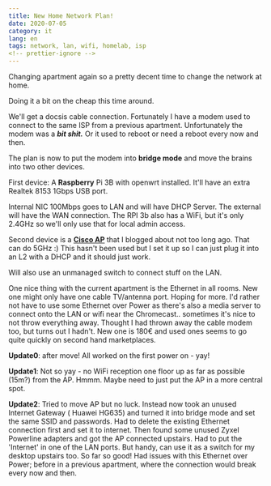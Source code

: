 ```yaml
---
title: New Home Network Plan!
date: 2020-07-05
category: it
lang: en
tags: network, lan, wifi, homelab, isp
<!-- prettier-ignore -->
---
```


Changing apartment again so a pretty decent time to change the network at home.

Doing it a bit on the cheap this time around.

We'll get a docsis cable connection. Fortunately I have a modem used to connect
to the same ISP from a previous apartment. Unfortunately the modem was a **_bit
shit._** Or it used to reboot or need a reboot every now and then.

The plan is now to put the modem into **bridge mode** and move the brains into
two other devices.

First device: A **Raspberry** Pi 3B with openwrt installed. It'll have an extra
Realtek 8153 1Gbps USB port.

Internal NIC 100Mbps goes to LAN and will have DHCP Server. The external will
have the WAN connection. The RPI 3b also has a WiFi, but it's only 2.4GHz so
we'll only use that for local admin access.

Second device is a
**[Cisco AP](https://www.guldmyr.com/air-lap1142n-e-k9-to-autonomous-mode-adventure/)**
that I blogged about not too long ago. That can do 5GHz :) This hasn't been used
but I set it up so I can just plug it into an L2 with a DHCP and it should just
work.

Will also use an unmanaged switch to connect stuff on the LAN.

One nice thing with the current apartment is the Ethernet in all rooms. New one
might only have one cable TV/antenna port. Hoping for more. I'd rather not have
to use some Ethernet over Power as there's also a media server to connect onto
the LAN or wifi near the Chromecast.. sometimes it's nice to not throw
everything away. Thought I had thrown away the cable modem too, but turns out I
hadn't. New one is 180€ and used ones seems to go quite quickly on second hand
marketplaces.

**Update0**: after move! All worked on the first power on - yay!

**Update1**: Not so yay - no WiFi reception one floor up as far as possible
(15m?) from the AP. Hmmm. Maybe need to just put the AP in a more central spot.

**Update2**: Tried to move AP but no luck. Instead now took an unused Internet
Gateway ( Huawei HG635) and turned it into bridge mode and set the same SSID and
passwords. Had to delete the existing Ethernet connection first and set it to
internet. Then found some unused Zyxel Powerline adapters and got the AP
connected upstairs. Had to put the 'Internet' in one of the LAN ports. But
handy, can use it as a switch for my desktop upstairs too. So far so good! Had
issues with this Ethernet over Power; before in a previous apartment, where the
connection would break every now and then.
